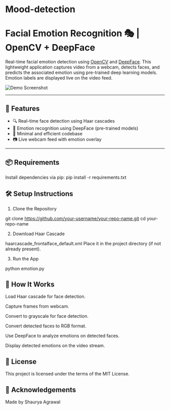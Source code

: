 # Mood-detection
# Facial Emotion Recognition 🎭 | OpenCV + DeepFace

Real-time facial emotion detection using [OpenCV](https://opencv.org/) and [DeepFace](https://github.com/serengil/deepface). This lightweight application captures video from a webcam, detects faces, and predicts the associated emotion using pre-trained deep learning models. Emotion labels are displayed live on the video feed.

![Demo Screenshot](https://github.com/manish-9245/Facial-Emotion-Recognition-using-OpenCV-and-Deepface/assets/69393822/57c41270-7575-4bc7-ae7a-99d67239a5ab)

---

## 🚀 Features
- 🔍 Real-time face detection using Haar cascades
- 🧠 Emotion recognition using DeepFace (pre-trained models)
- 🎯 Minimal and efficient codebase
- 📷 Live webcam feed with emotion overlay

---

## 📦 Requirements

Install dependencies via pip:
pip install -r requirements.txt

## 🛠 Setup Instructions
1. Clone the Repository
   
git clone https://github.com/your-username/your-repo-name.git
cd your-repo-name

2. Download Haar Cascade
   
haarcascade_frontalface_default.xml
Place it in the project directory (if not already present).

3. Run the App

python emotion.py

## 🧠 How It Works
Load Haar cascade for face detection.

Capture frames from webcam.

Convert to grayscale for face detection.

Convert detected faces to RGB format.

Use DeepFace to analyze emotions on detected faces.

Display detected emotions on the video stream.

## 📄 License

This project is licensed under the terms of the MIT License.

## 🌟 Acknowledgements

Made by Shaurya Agrawal
